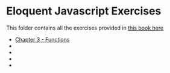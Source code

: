 # Eloquent Javascript Exercises

This folder contains all the exercises provided in [this book here](https://eloquentjavascript.net/)


* [Chapter 3 - Functions](03_functions.js)
* []()
* []()
* []()
* []()